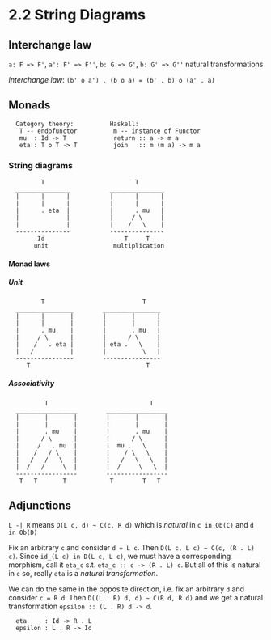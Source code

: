 # 2.2 String Diagrams
## Interchange law
`a: F => F'`, `a': F' => F''`, `b: G => G'`, `b: G' => G''` natural transformations

*Interchange law*: `(b' o a') . (b o a) = (b' . b) o (a' . a)`

## Monads
```
  Category theory:          Haskell:
   T -- endofunctor          m -- instance of Functor
   mu  : Id -> T             return :: a -> m a
   eta : T o T -> T          join   :: m (m a) -> m a
```

### String diagrams
```
         T                         T
  _______________           _______________
  |      |      |           |      |      |
  |      |      |           |      |      |
  |      . eta  |           |      . mu   |
  |             |           |     / \     |
  |             |           |    /   \    |
  ---------------           ---------------
        Id                      T     T
       unit                  multiplication
```

#### Monad laws
##### Unit
```
         T                           T
  ________________        ________________
  |      |       |        |       |      |
  |      |       |        |       |      |
  |      . mu    |        |       . mu   |
  |     / \      |        |      / \     |
  |    /   . eta |        | eta .   \    |
  |   /          |        |          \   |
  ----------------        ----------------
     T                                T
```

##### Associativity
```
          T                            T
  _________________        _________________
  |       |       |        |       |       |
  |       |       |        |       |       |
  |       . mu    |        |       . mu    |
  |      / \      |        |      / \      |
  |     /   . mu  |        |  mu .   \     |
  |    /   / \    |        |    / \   \    |
  |   /   /   \   |        |   /   \   \   |
  |  /   /     \  |        |  /     \   \  |
  -----------------        -----------------
   T   T       T            T        T   T
```

## Adjunctions
`L -| R` means `D(L c, d) ~ C(c, R d)` which is *natural* in `c in Ob(C)` and `d in Ob(D)`

Fix an arbitrary `c` and consider `d = L c`. Then `D(L c, L c) ~ C(c, (R . L) c)`. Since `id_(L c) in D(L c, L c)`, we must have a corresponding morphism, call it `eta_c` s.t. `eta_c :: c -> (R . L) c`. But all of this is natural in `c` so, really `eta` is a *natural transformation*.

We can do the same in the opposite direction, i.e. fix an arbitrary `d` and consider `c = R d`. Then `D((L . R) d, d) ~ C(R d, R d)` and we get a natural transformation `epsilon :: (L . R) d -> d`.

```
  eta     : Id -> R . L
  epsilon : L . R -> Id
```
